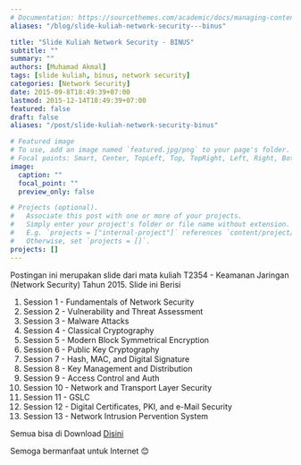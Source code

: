```yaml
---
# Documentation: https://sourcethemes.com/academic/docs/managing-content/
aliases: "/blog/slide-kuliah-network-security---binus"

title: "Slide Kuliah Network Security - BINUS"
subtitle: ""
summary: ""
authors: [Muhamad Akmal]
tags: [slide kuliah, binus, network security]
categories: [Network Security]
date: 2015-09-8T18:49:39+07:00
lastmod: 2015-12-14T18:49:39+07:00
featured: false
draft: false
aliases: "/post/slide-kuliah-network-security-binus"

# Featured image
# To use, add an image named `featured.jpg/png` to your page's folder.
# Focal points: Smart, Center, TopLeft, Top, TopRight, Left, Right, BottomLeft, Bottom, BottomRight.
image:
  caption: ""
  focal_point: ""
  preview_only: false

# Projects (optional).
#   Associate this post with one or more of your projects.
#   Simply enter your project's folder or file name without extension.
#   E.g. `projects = ["internal-project"]` references `content/project/deep-learning/index.md`.
#   Otherwise, set `projects = []`.
projects: []
---
```

Postingan ini merupakan slide dari mata kuliah T2354 - Keamanan Jaringan (Network Security) Tahun 2015. Slide ini Berisi

1. Session 1 - Fundamentals of Network Security
2. Session 2 - Vulnerability and Threat Assessment
3. Session 3 - Malware Attacks
4. Session 4 - Classical Cryptography
5. Session 5 - Modern Block Symmetrical Encryption
6. Session 6 - Public Key Cryptography
7. Session 7 - Hash, MAC, and Digital Signature
8. Session 8 - Key Management and Distribution
9. Session 9 - Access Control and Auth
10. Session 10 - Network and Transport Layer Security
11. Session 11 - GSLC
12. Session 12 - Digital Certificates, PKI, and e-Mail Security
13. Session 13 - Network Intrusion Pervention System

Semua bisa di Download [Disini](https://drive.google.com/open?id=0B8Aag2QvOdwqWTlXZ2VQYWtXYW8)

Semoga bermanfaat untuk Internet 😊
